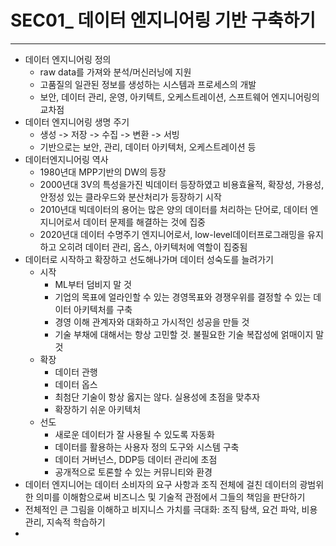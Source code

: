 # SEC01_ 데이터 엔지니어링 기반 구축하기

---

- 데이터 엔지니어링 정의
  - raw data를 가져와 분석/머신러닝에 지원
  - 고품질의 일관된 정보를 생성하는 시스템과 프로세스의 개발
  - 보안, 데이터 관리, 운영, 아키텍트, 오케스트레이션, 스프트웨어 엔지니어링의 교차점
- 데이터 엔지니어링 생명 주기
  - 생성 -> 저장 -> 수집 -> 변환 -> 서빙
  - 기반으로는 보안, 관리, 데이터 아키텍처, 오케스트레이션 등
- 데이터엔지니어링 역사
  - 1980년대 MPP기반의 DW의 등장
  - 2000년대 3V의 특성을가진 빅데이터 등장하였고 비용효율적, 확장성, 가용성, 안정성 있는 클라우드와 분산처리가 등장하기 시작
  - 2010년대 빅데이터의 용어는 많은 양의 데이터를 처리하는 단어로, 데이터 엔지니어로서 데이터 문제를 해결하는 것에 집중
  - 2020년대 데이터 수명주기 엔지니어로서, low-level데이터프로그래밍을 유지하고 오히려 데이터 관리, 옵스, 아키텍처에 역할이 집중됨
- 데이터로 시작하고 확장하고 선도해나가며 데이터 성숙도를 늘려가기
  - 시작
    - ML부터 덤비지 말 것
    - 기업의 목표에 얼라인할 수 있는 경영목표와 경쟁우위를 결정할 수 있는 데이터 아키텍처를 구축
    - 경영 이해 관계자와 대화하고 가시적인 성공을 만들 것
    - 기술 부채에 대해서는 항상 고민할 것. 불필요한 기술 복잡성에 얽매이지 말것
  - 확장
    - 데이터 관행
    - 데이터 옵스
    - 최첨단 기술이 항상 옳지는 않다. 실용성에 초점을 맞추자
    - 확장하기 쉬운 아키텍처
  - 선도
    - 새로운 데이터가 잘 사용될 수 있도록 자동화
    - 데이터를 활용하는 사용자 정의 도구와 시스템 구축
    - 데이터 거버넌스, DDP등 데이터 관리에 초점
    - 공개적으로 토론할 수 있는 커뮤니티와 환경
- 데이터 엔지니어는 데이터 소비자의 요구 사항과 조직 전체에 걸친 데이터의 광범위한 의미를 이해함으로써 비즈니스 및 기술적 관점에서 그들의 책임을 판단하기
- 전체적인 큰 그림을 이해하고 비지니스 가치를 극대화: 조직 탐색, 요건 파악, 비용 관리, 지속적 학습하기
- 